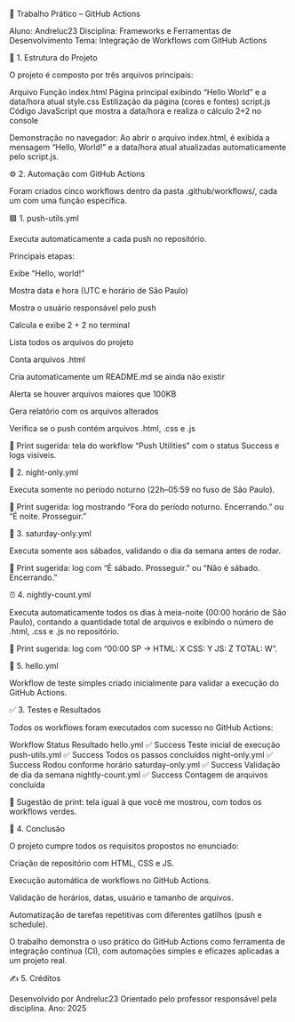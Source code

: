 🧾 Trabalho Prático – GitHub Actions

Aluno: Andreluc23
Disciplina: Frameworks e Ferramentas de Desenvolvimento
Tema: Integração de Workflows com GitHub Actions

🧩 1. Estrutura do Projeto

O projeto é composto por três arquivos principais:

Arquivo	Função
index.html	Página principal exibindo “Hello World” e a data/hora atual
style.css	Estilização da página (cores e fontes)
script.js	Código JavaScript que mostra a data/hora e realiza o cálculo 2+2 no console

Demonstração no navegador:
Ao abrir o arquivo index.html, é exibida a mensagem “Hello, World!” e a data/hora atual atualizadas automaticamente pelo script.js.

⚙️ 2. Automação com GitHub Actions

Foram criados cinco workflows dentro da pasta .github/workflows/, cada um com uma função específica.

🟩 1. push-utils.yml

Executa automaticamente a cada push no repositório.

Principais etapas:

Exibe “Hello, world!”

Mostra data e hora (UTC e horário de São Paulo)

Mostra o usuário responsável pelo push

Calcula e exibe 2 + 2 no terminal

Lista todos os arquivos do projeto

Conta arquivos .html

Cria automaticamente um README.md se ainda não existir

Alerta se houver arquivos maiores que 100KB

Gera relatório com os arquivos alterados

Verifica se o push contém arquivos .html, .css e .js

📸 Print sugerida: tela do workflow “Push Utilities” com o status Success e logs visíveis.

🌙 2. night-only.yml

Executa somente no período noturno (22h–05:59 no fuso de São Paulo).

📸 Print sugerida: log mostrando “Fora do período noturno. Encerrando.” ou “É noite. Prosseguir.”

📅 3. saturday-only.yml

Executa somente aos sábados, validando o dia da semana antes de rodar.

📸 Print sugerida: log com “É sábado. Prosseguir.” ou “Não é sábado. Encerrando.”

⏰ 4. nightly-count.yml

Executa automaticamente todos os dias à meia-noite (00:00 horário de São Paulo), contando a quantidade total de arquivos e exibindo o número de .html, .css e .js no repositório.

📸 Print sugerida: log com “00:00 SP → HTML: X CSS: Y JS: Z TOTAL: W”.

👋 5. hello.yml

Workflow de teste simples criado inicialmente para validar a execução do GitHub Actions.

✅ 3. Testes e Resultados

Todos os workflows foram executados com sucesso no GitHub Actions:

Workflow	Status	Resultado
hello.yml	✅ Success	Teste inicial de execução
push-utils.yml	✅ Success	Todos os passos concluídos
night-only.yml	✅ Success	Rodou conforme horário
saturday-only.yml	✅ Success	Validação de dia da semana
nightly-count.yml	✅ Success	Contagem de arquivos concluída

📸 Sugestão de print: tela igual à que você me mostrou, com todos os workflows verdes.

🧠 4. Conclusão

O projeto cumpre todos os requisitos propostos no enunciado:

Criação de repositório com HTML, CSS e JS.

Execução automática de workflows no GitHub Actions.

Validação de horários, datas, usuário e tamanho de arquivos.

Automatização de tarefas repetitivas com diferentes gatilhos (push e schedule).

O trabalho demonstra o uso prático do GitHub Actions como ferramenta de integração contínua (CI), com automações simples e eficazes aplicadas a um projeto real.

✍️ 5. Créditos

Desenvolvido por Andreluc23
Orientado pelo professor responsável pela disciplina.
Ano: 2025
